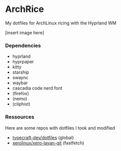 # ArchRice

My dotfiles for ArchLinux ricing with the Hyprland WM

[insert image here]

### Dependencies

- hyprland
- hyprpaper
- kitty
- starship
- swaync
- waybar
- cascadia code nerd font
- (firefox)
- (nemo)
- (cliphist)

### Ressources

Here are some repos with dotfiles I took and modified

- [typecraft-dev/dotfiles](https://github.com/typecraft-dev/dotfiles/tree/master) (global)
- [xerolinux/xero-layan-git](https://github.com/xerolinux/xero-layan-git) (fastfetch)
